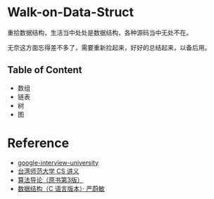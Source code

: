 # Walk-on-Data-Struct

重拾数据结构，生活当中处处是数据结构，各种源码当中无处不在。

无奈这方面忘得差不多了，需要重新捡起来，好好的总结起来，以备后用。

## Table of Content

- 数组
- 链表
- 树
- 图

# Reference

- [google-interview-university](https://github.com/jwasham/google-interview-university)
- [台湾师范大学 CS 讲义](http://www.csie.ntnu.edu.tw/~u91029/)
- [算法导论（原书第3版）](https://book.douban.com/subject/20432061/)
- [数据结构（C 语言版本）· 严蔚敏](https://book.douban.com/subject/2024655/)
